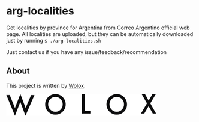 # arg-localities

Get localities by province for Argentina from Correo Argentino official web page.
All localities are uploaded, but they can be automatically downloaded just by running
  `$ ./arg-localities.sh`

Just contact us if you have any issue/feedback/recommendation

## About

This project is written by [Wolox](http://www.wolox.com.ar).

![Wolox](https://raw.githubusercontent.com/Wolox/press-kit/master/logos/logo_banner.png)
